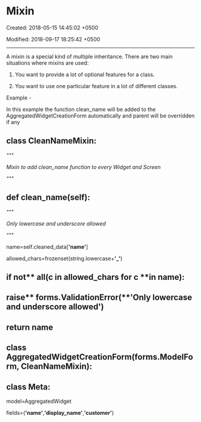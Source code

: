 # Mixin

Created: 2018-05-15 14:45:02 +0500

Modified: 2018-09-17 18:25:42 +0500

---

A mixin is a special kind of multiple inheritance. There are two main situations where mixins are used:

1.  You want to provide a lot of optional features for a class.

2.  You want to use one particular feature in a lot of different classes.

Example -

In this example the function clean_name will be added to the AggregatedWidgetCreationForm automatically and parent will be overridden if any

## class CleanNameMixin:

*"""*

*Mixin to add clean_name function to every Widget and Screen*

*"""*

## def clean_name(self):

*"""*

*Only lowercase and underscore allowed*

*"""*

name=self.cleaned_data[**'name'**]

allowed_chars=frozenset(string.lowercase+**'_'**)

## if not** all(c **in** allowed_chars **for** c **in name):

## raise** forms.ValidationError(**'Only lowercase and underscore allowed')

## return name

## class AggregatedWidgetCreationForm(forms.ModelForm, CleanNameMixin):

## class Meta:

model=AggregatedWidget

fields=(**'name'**,**'display_name'**,**'customer'**)
